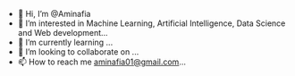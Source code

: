 - 👋 Hi, I’m @Aminafia
- 👀 I’m interested in Machine Learning, Artificial Intelligence, Data Science and Web development...
- 🌱 I’m currently learning ...
- 💞️ I’m looking to collaborate on ...
- 📫 How to reach me aminafia01@gmail.com...

<!---
Aminafia/Aminafia is a ✨ special ✨ repository because its `README.md` (this file) appears on your GitHub profile.
You can click the Preview link to take a look at your changes.
--->

